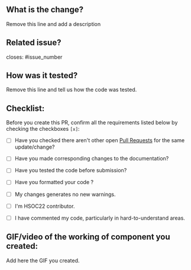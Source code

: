 ## What is the change?
Remove this line and add a description

## Related issue?
closes: #issue_number

## How was it tested?
Remove this line and tell us how the code was tested.

## Checklist:
Before you create this PR, confirm all the requirements listed below by checking the checkboxes `[x]`:

-   [ ] Have you checked there aren't other open [Pull Requests](https://github.com/Bhaviktutorials/shark/pulls) for the same update/change?
-   [ ] Have you made corresponding changes to the documentation?
-   [ ] Have you tested the code before submission?
-   [ ] Have you formatted your code ?
-   [ ] My changes generates no new warnings.
-   [ ] I'm HSOC22 contributor.
-   [ ] I have commented my code, particularly in hard-to-understand areas.


## GIF/video of the working of component you created:
Add here the GIF you created.
